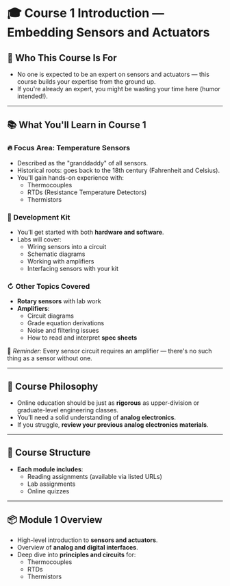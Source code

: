 # 🎓 Course 1 Introduction — Embedding Sensors and Actuators

## 🧠 Who This Course Is For

- No one is expected to be an expert on sensors and actuators — this course builds your expertise from the ground up.
- If you're already an expert, you might be wasting your time here (humor intended!).

---

## 📚 What You'll Learn in Course 1

### 🔥 Focus Area: Temperature Sensors  
- Described as the "granddaddy" of all sensors.
- Historical roots: goes back to the 18th century (Fahrenheit and Celsius).
- You'll gain hands-on experience with:
  - Thermocouples
  - RTDs (Resistance Temperature Detectors)
  - Thermistors

### 🧰 Development Kit
- You’ll get started with both **hardware and software**.
- Labs will cover:
  - Wiring sensors into a circuit
  - Schematic diagrams
  - Working with amplifiers
  - Interfacing sensors with your kit

### ↻ Other Topics Covered
- **Rotary sensors** with lab work
- **Amplifiers**:
  - Circuit diagrams
  - Grade equation derivations
  - Noise and filtering issues
  - How to read and interpret **spec sheets**

📌 *Reminder:* Every sensor circuit requires an amplifier — there's no such thing as a sensor without one.

---

## 🌟 Course Philosophy

- Online education should be just as **rigorous** as upper-division or graduate-level engineering classes.
- You’ll need a solid understanding of **analog electronics**.
- If you struggle, **review your previous analog electronics materials**.

---

## 📝 Course Structure

- **Each module includes**:
  - Reading assignments (available via listed URLs)
  - Lab assignments
  - Online quizzes

---

## 📦 Module 1 Overview

- High-level introduction to **sensors and actuators**.
- Overview of **analog and digital interfaces**.
- Deep dive into **principles and circuits** for:
  - Thermocouples
  - RTDs
  - Thermistors

